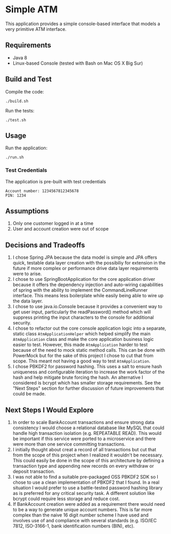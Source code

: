 # Simple ATM

This application provides a simple console-based interface that models a very 
primitive ATM interface.

## Requirements

* Java 8
* Linux-based Console (tested with Bash on Mac OS X Big Sur)

## Build and Test

Compile the code:
```
./build.sh
```

Run the tests:
```
./test.sh
```

## Usage

Run the application:
```
./run.sh
```

### Test Credentials

The application is pre-built with test credentials

```
Account number: 1234567812345678
PIN: 1234
```

## Assumptions

1. Only one customer logged in at a time
1. User and account creation were out of scope

## Decisions and Tradeoffs

1. I chose Spring JPA because the data model is simple and JPA offers
   quick, testable data layer creation with the possibiliy for extension
   in the future if more complex or performance drive data layer requirements
   were to arise.
1. I chose to use SpringBootApplication for the core application driver because
   it offers the dependency injection and auto-wiring capabilities of spring
   with the ability to implement the CommandLineRunner interface.  This means
   less boilerplate while easily being able to wire up the data layer.
1. I chose to use java.io.Console because it provides a convenient way to get user input, particularly 
   the readPassword() method which will suppress printing the input characters 
   to the console for additional security.
1. I chose to refactor out the core console application logic into a separate,
   static class `AtmApplicationHelper` which helped simplify the main `AtmApplication`
   class and make the core application business logic easier to test.  However,
   this made `AtmApplication` harder to test because of the need to mock 
   static method calls.  This can be done with PowerMock but for the sake
   of this project I chose to cut that from scope.  This meant not having a good
   way to test `AtmApplication`.
1. I chose PBKDF2 for password hashing.  This uses 
   a salt to ensure hash uniqueness and configurable iteration to increase the
   work factor of the hash and help mitigate brute forcing the hash. An alternative
   I considered is bcrypt which has smaller storage requirements.  See the "Next Steps" 
   section for further discussion of future improvements that could be made.

## Next Steps I Would Explore

1. In order to scale BankAccount transactions and ensure strong data consistency I would
   choose a relational database like MySQL that could handle high transaction
   isolation (e.g. REPEATABLE READ).  This would be important if this service were ported to
   a microservice and there were more than one service committing transactions.
1. I initially thought about creat a record of all transactions but cut that from the scope
   of this project when I realized it wouldn't be necessary.  This could easily be done
   in the scope of this architecture by defining a transaction type and appending new records 
   on every withdraw or deposit transaction.
1. I was not able to find a suitable pre-packaged OSS PBKDF2 SDK so I chose to use a 
   clean implementation of PBKDF2 that I found.  In a real situation
   I would prefer to use a battle-tested password hashing library as is preferred
   for any critical security task.  A different solution like bcrypt could
   require less storage and reduce cost.
1. If BankAccount creation were added as a requirement there would need to be a way to generate
   unique account numbers.  This is far more complex than the naive 16 digit number
   scheme I have used and involves use of and compliance with several standards (e.g. ISO/IEC 7812,
   ISO-3166-1, bank identification numbers (BIN), etc).
